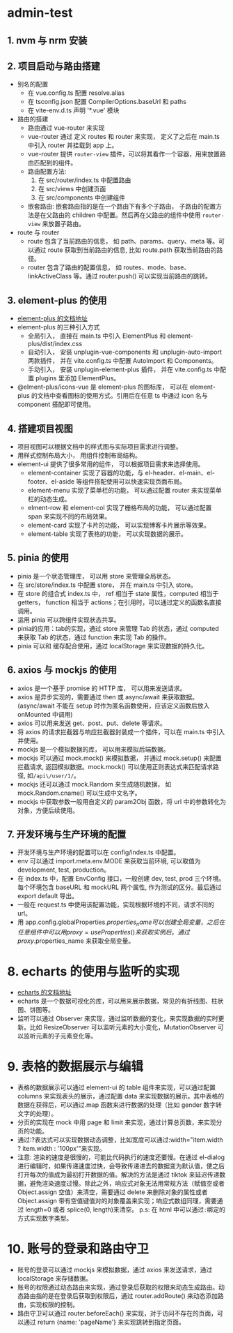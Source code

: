 # admin-test

## 1. nvm 与 nrm 安装

## 2. 项目启动与路由搭建

-   别名的配置
    -   在 vue.config.ts 配置 resolve.alias
    -   在 tsconfig.json 配置 CompilerOptions.baseUrl 和 paths
    -   在 vite-env.d.ts 声明 '\*.vue' 模块
-   路由的搭建
    -   路由通过 vue-router 来实现
    -   vue-router 通过 定义 routes 和 router 来实现， 定义了之后在 main.ts 中引入 router 并挂载到 app 上。
    -   vue-router 提供 `router-view` 插件，可以将其看作一个容器，用来放置路由匹配到的组件。
    -   路由配置方法:
        1. 在 src/router/index.ts 中配置路由
        2. 在 src/views 中创建页面
        3. 在 src/components 中创建组件
    -   嵌套路由: 嵌套路由指的是在一个路由下有多个子路由， 子路由的配置方法是在父路由的 children 中配置。然后再在父路由的组件中使用 `router-view` 来放置子路由。
-   route 与 router
    -   route 包含了当前路由的信息， 如 path、params、query、meta 等。可以通过 route 获取到当前路由的信息, 比如 route.path 获取当前路由的路径。
    -   router 包含了路由的配置信息， 如 routes、mode、base、linkActiveClass 等。通过 router.push() 可以实现当前路由的跳转。

## 3. element-plus 的使用

-   [element-plus 的文档地址](https://element-plus.org/#/zh-CN)
-   element-plus 的三种引入方式
    -   全局引入， 直接在 main.ts 中引入 ElementPlus 和 element-plus/dist/index.css
    -   自动引入， 安装 unplugin-vue-components 和 unplugin-auto-import 两款插件， 并在 vite.config.ts 中配置 AutoImport 和 Components。
    -   手动引入， 安装 unplugin-element-plus 插件， 并在 vite.config.ts 中配置 plugins 里添加 ElementPlus。
-   @elment-plus/icons-vue 是 element-plus 的图标库， 可以在 element-plus 的文档中查看图标的使用方式。引用后在任意 ts 中通过 icon 名与 component 搭配即可使用。

## 4. 搭建项目视图

-   项目视图可以根据文档中的样式图与实际项目需求进行调整。
-   用样式控制布局大小， 用组件控制布局结构。
-   element-ui 提供了很多常用的组件， 可以根据项目需求来选择使用。
    -   element-container 实现了容器的功能，与 el-header、el-main、el-footer、el-aside 等组件搭配使用可以快速实现页面布局。
    -   element-menu 实现了菜单栏的功能， 可以通过配置 router 来实现菜单栏的动态生成。
    -   elment-row 和 element-col 实现了栅格布局的功能， 可以通过配置 span 来实现不同的布局效果。
    -   element-card 实现了卡片的功能， 可以实现博客卡片展示等效果。
    -   element-table 实现了表格的功能， 可以实现数据的展示。

## 5. pinia 的使用

-   pinia 是一个状态管理库， 可以用 store 来管理全局状态。
-   在 src/store/index.ts 中配置 store， 并在 main.ts 中引入 store。
-   在 store 的组合式 index.ts 中， ref 相当于 state 属性，computed 相当于 getters， function 相当于 actions；在引用时，可以通过定义的函数名直接调用。
-   运用 pinia 可以跨组件实现状态共享。
-   pinia的应用：tab的实现，通过 store 来管理 Tab 的状态，通过 computed 来获取 Tab 的状态，通过 function 来实现 Tab 的操作。
-   pinia 可以和 缓存配合使用，通过 localStorage 来实现数据的持久化。

## 6. axios 与 mockjs 的使用

-   axios 是一个基于 promise 的 HTTP 库， 可以用来发送请求。
-   axios 是异步实现的，需要通过 then 或 async/await 来获取数据。(async/await 不能在 setup 时作为匿名函数使用，应该定义函数后放入 onMounted 中调用)
-   axios 可以用来发送 get、post、put、delete 等请求。
-   将 axios 的请求拦截器与响应拦截器封装成一个插件，可以在 main.ts 中引入并使用。
-   mockjs 是一个模拟数据的库， 可以用来模拟后端数据。
-   mockjs 可以通过 mock.mock() 来模拟数据， 并通过 mock.setup() 来配置拦截请求, 返回模拟数据。mock.mock() 可以使用正则表达式来匹配请求路径, 如`/api\/user/1/`。
-   mockjs 还可以通过 mock.Random 来生成随机数据， 如 mock.Random.cname() 可以生成中文名字。
-   mockjs 中获取参数一般用自定义的 param2Obj 函数，将 url 中的参数转化为对象，方便后续使用。

## 7. 开发环境与生产环境的配置

-   开发环境与生产环境的配置可以在 config/index.ts 中配置。
-   env 可以通过 import.meta.env.MODE 来获取当前环境, 可以取值为 development, test, production。
-   在 index.ts 中，配置 EnvConfig 接口，一般创建 dev, test, prod 三个环境。每个环境包含 baseURL 和 mockURL 两个属性, 作为测试的区分。最后通过 export default 导出。
-   一般在 request.ts 中使用该配置功能，实现根据环境的不同，请求不同的 url。
-   用 app.config.globalProperties.$properties_name 可以创建全局变量，之后在任意组件中可以用{proxy} = useProperties()来获取实例后，通过proxy.$properties_name 来获取全局变量。

# 8. echarts 的使用与监听的实现

-   [echarts 的文档地址](https://echarts.apache.org/zh/get-started.html)
-   echarts 是一个数据可视化的库，可以用来展示数据，常见的有折线图、柱状图、饼图等。
-   监听可以通过 Observer 来实现，通过监听数据的变化，来实现数据的实时更新。比如 ResizeObserver 可以监听元素的大小变化，MutationObserver 可以监听元素的子元素变化等。

# 9. 表格的数据展示与编辑

-   表格的数据展示可以通过 element-ui 的 table 组件来实现，可以通过配置 columns 来实现表头的展示，通过配置 data 来实现数据的展示。其中表格的数据在获得后，可以通过.map 函数来进行数据的处理（比如 gender 数字转文字的处理）。
-   分页的实现在 mock 中用 page 和 limit 来实现，通过计算总页数，来实现分页的功能。
-   通过:?表达式可以实现数据动态调整，比如宽度可以通过:width="item.width ? item.width : '100px'"来实现。
-   注意: 渲染的速度是很慢的，可能比代码执行的速度还要慢。在通过 el-dialog 进行编辑时，如果传递速度过快，会导致传递进去的数据变为默认值，使之后打开每次的值成为最初打开数据的值。解决的方法是通过 tiktok 来延迟传递数据，避免渲染速度过慢。除此之外，响应式对象无法用常规方法（赋值空或者 Object.assign 空值）来清空，需要通过 delete 来删除对象的属性或者 Object.assign 带有空值键值对的对象覆盖来实现；响应式数组同理，需要通过 length=0 或者 splice(0, length)来清空。
    p.s: 在 html 中可以通过`:`绑定的方式实现数字类型。

# 10. 账号的登录和路由守卫
- 账号的登录可以通过 mockjs 来模拟数据，通过 axios 来发送请求，通过 localStorage 来存储数据。
- 账号的权限通过动态路由来实现，通过登录后获取的权限来动态生成路由。动态路由指的是在登录后获取到权限后，通过 router.addRoute() 来动态添加路由，实现权限的控制。
- 路由守卫可以通过 router.beforeEach() 来实现，对于访问不存在的页面，可以通过 return {name: 'pageName'} 来实现跳转到指定页面。